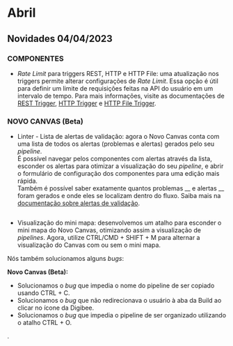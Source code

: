 # Abril

## Novidades 04/04/2023

### COMPONENTES <a href="#undefined" id="undefined"></a>

* _Rate Limit_ para triggers REST, HTTP e HTTP File: uma atualização nos triggers permite alterar configurações de _Rate Limit_. Essa opção é útil para definir um limite de requisições feitas na API do usuário em um intervalo de tempo. Para mais informações, visite as documentações de [REST Trigger](https://docs.digibee.com/documentation/v/pt-br/components/triggers/rest-trigger), [HTTP Trigger](https://docs.digibee.com/documentation/v/pt-br/components/triggers/http-trigger) e [HTTP File Trigger](https://docs.digibee.com/documentation/v/pt-br/components/triggers/http-file-trigger).

### NOVO CANVAS (Beta) <a href="#undefined" id="undefined"></a>

* Linter - Lista de alertas de validação: agora o Novo Canvas conta com uma lista de todos os alertas (problemas e alertas) gerados pelo seu _pipeline_.\
  É possível navegar pelos componentes com alertas através da lista, esconder os alertas para otimizar a visualização do seu _pipeline_, e abrir o formulário de configuração dos componentes para uma edição mais rápida.\
  Também é possível saber exatamente quantos problemas __ e alertas __ foram gerados e onde eles se localizam dentro do fluxo. Saiba mais na [documentação sobre alertas de validação](../../build/pipelines/validacao-de-construcao-do-pipeline.md#h\_303cf6c6b1).

<figure><img src="https://lh6.googleusercontent.com/BQKwDs6aD3IdwdI_SIGTbCwdpXCA0VnbDUGyVdNsJoaWKjhFtndWuaTf459-MoCPu-JTL4EVgZ2rQzpT86SVnDnUUotMRx3CSo_Y15I3wF8F8TpNNtw8peae_jwqvKTPUXrPkIecAq60g_yYaX5XGYU" alt=""><figcaption></figcaption></figure>

* Visualização do mini mapa: desenvolvemos um atalho para esconder o mini mapa do Novo Canvas, otimizando assim a visualização de _pipelines_. Agora, utilize CTRL/CMD + SHIFT + M para alternar a visualização do Canvas com ou sem o mini mapa.









Nós também solucionamos alguns _bugs_:

**Novo Canvas (Beta):**

* Solucionamos o _bug_ que impedia o nome do pipeline de ser copiado usando CTRL + C.
* Solucionamos o _bug_ que não redirecionava o usuário à aba da Build ao clicar no ícone da Digibee.
* Solucionamos o _bug_ que impedia o pipeline de ser organizado utilizando o atalho CTRL + O.





.
